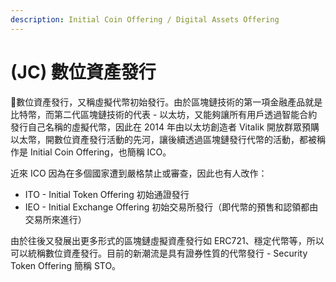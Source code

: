```yaml
---
description: Initial Coin Offering / Digital Assets Offering
---
```


# \(JC\) 數位資產發行

數位資產發行，又稱虛擬代幣初始發行。由於區塊鏈技術的第一項金融產品就是比特幣，而第二代區塊鏈技術的代表 - 以太坊，又能夠讓所有用戶透過智能合約發行自己名稱的虛擬代幣，因此在 2014 年由以太坊創造者 Vitalik 開放群眾預購 以太幣，開數位資產發行活動的先河，讓後續透過區塊鏈發行代幣的活動，都被稱作是 Initial Coin Offering，也簡稱 ICO。

近來 ICO 因為在多個國家遭到嚴格禁止或審查，因此也有人改作：

* ITO - Initial Token Offering 初始通證發行
* IEO - Initial Exchange Offering 初始交易所發行（即代幣的預售和認領都由交易所來進行）

由於往後又發展出更多形式的區塊鏈虛擬資產發行如 ERC721、穩定代幣等，所以可以統稱數位資產發行。目前的新潮流是具有證券性質的代幣發行 - Security Token Offering 簡稱 STO。

